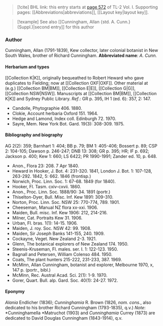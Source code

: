 > [!cite] BHL link: this entry starts at [page 572](https://www.biodiversitylibrary.org/page/33120703) of TL-2 Vol. I.
> Supporting pages: [[Abbreviations|abbreviations]], [[Layout key|layout key]].

> [!example] See also [[Cunningham, Allan {std. A. Cunn.} (Suppl.)|second entry]] for this author

### Author

Cunningham, Allan (1791-1839), Kew collector, later colonial botanist in New South Wales, brother of Richard Cunningham. 
**Abbreviated name**: *A. Cunn.*

#### Herbarium and types

[[Collection K|K]], originally bequeathed to Robert Heward who gave duplicates to Fielding; now at [[Collection OXF|OXF]]. Other material at (e.g.) [[Collection BM|BM]], [[Collection E|E]], [[Collection G|G]], [[Collection NSW|NSW]]. Manuscripts at [[Collection BM|BM]], [[Collection K|K]] and Sydney Public Library.
*Ref*.: GR p. 395, IH 1 (ed. 6): 357, 2: 147.
- Candolle, Phytographie 406. 1880.
- Clokie, Account herbaria Oxford 151. 1964.
- Hedge and Lamond, Index coll. Edinburgh 72. 1970.
- Sayre, Mem. New York Bot. Gard. 19(3): 308-309. 1975.

#### Bibliography and biography

AG 2(2): 359; Barnhart 1: 404; BB p. 79; BM 1: 405-406; Bossert p. 89; CSP 2: 104-105; Dawson p. 246-247; DNB 13: 308; GR p. 395; HR; IF p. 692; Jackson p. 400; Kew 1: 660; LS 6422; PR 1990-1991; Zander ed. 10, p. 648.
- Anon., Flora 23: 208. 7 Apr 1840.
- Heward in Hooker, J. Bot. 4: 231-320. 1841, London J. Bot. 1: 107-128, 263-292. 1842, 5: 662. 1846 (frontisp.)
- Norwich, Proc. Linn. Soc. 1: 67-68. 1849 (for 1840).
- Hooker, Fl. Tasm. cxiv-cxvii. 1860.
- Anon., Proc. Linn. Soc. 1888/90: 34. 1891 (portr.)
- Thiselton-Dyer, Bull. Misc. Inf. Kew 1891: 309-310.
- Norton, Proc. Linn. Soc. NSW 25: 770-774, 789. 1901.
- Cheeseman, Manual NZ flora xx-xxi. 1906.
- Maiden, Bull. misc. Inf. Kew 1906: 212, 214-216.
- Milner, Cat. Portraits Kew 31. 1906.
- Urban, Fl. bras. 1(1): 14-15. 1906.
- Maiden, J. roy. Soc. NSW 42: 99. 1908.
- Maiden, Sir Joseph Banks 141-155, 240. 1909.
- Cockayne, Veget. New Zealand 2-3. 1921.
- Glenn, The botanical explorers of New Zealand 174. 1950.
- Steenis-Kruseman, Fl. males. ser. I. 1: 122-123. 1950.
- Bagnall and Petersen, William Colenso 484. 1950.
- Coats, The plant hunters 215-222, 231-233, 387. 1969.
- McMinn, Allan Cunningham, botanist and explorer, Melbourne 1970, x, 147 p. (portr., bibl.)
- McMinn, Rec. Austral Acad. Sci. 2(1): 1-9. 1970.
- Gorer, Quart. Bull. alp. Gard. Soc. 40(1): 24-27. 1972.

#### Eponymy

*Alania* Endlicher (1836); *Cunninghamia* R. Brown (1826, *nom. cons.*, also dedicated to his brother Richard Cunningham (1793-1835), q.v.) *Note*: *Cunninghamella *Matruchot (1903) and *Cunninghamia* Currey (1873) are dedicated to David Douglas Cunningham (1843-1914), q.v.

